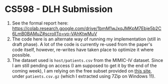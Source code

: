 # CS598 - DLH Submission

1. See the formal report here: https://colab.research.google.com/drive/1bmM1wJxqJMKpM7Ebie5b2C6LmB0BAMuZ#scrollTo=vo-VAhKtwMuV
2. The code here is an alternate way of running my implementation (still in draft phase). A lot of the code is currently re-used from the paper's code itself, however, re-writes have taken place to optimize it where possible.
3. The dataset used is `host/patients.csv` from the MIMIC-IV dataset. Since I am still pending on access (I am supposed to get it by the end of the coming week), I am relying on the free subset provided on [this site](https://physionet.org/content/mimic-iv-demo/2.2/hosp/#files-panel), under `patients.csv.gz` (which I extracted using 7Zip on Windows 11). 
